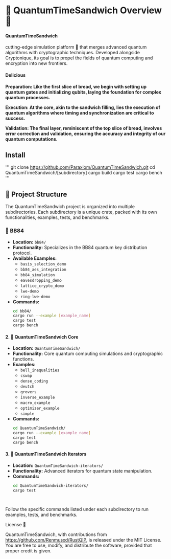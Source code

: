 # 🌌 QuantumTimeSandwich Overview 🥪

#### QuantumTimeSandwich  
cutting-edge simulation platform 🚀 that merges advanced quantum algorithms with cryptographic techniques. Developed alongside Cryptonique, its goal is to propel the fields of quantum computing and encryption into new frontiers.


#### Delicious
  **Preparation: Like the first slice of bread, we begin with setting up quantum gates and initializing qubits, laying the foundation for complex quantum processes.**

**Execution: At the core, akin to the sandwich filling, lies the execution of quantum algorithms where timing and synchronization are critical to success.**

**Validation: The final layer, reminiscent of the top slice of bread, involves error correction and validation, ensuring the accuracy and integrity of our quantum computations.**



## Install
'''
git clone https://github.com/Paraxiom/QuantumTimeSandwich.git
cd QuantumTimeSandwich/[subdirectory]
cargo build
cargo test
cargo bench
'''



## 📁 Project Structure

The QuantumTimeSandwich project is organized into multiple subdirectories. Each subdirectory is a unique crate, packed with its own functionalities, examples, tests, and benchmarks.





### 🔐 BB84
- **Location:** `bb84/`
- **Functionality:** Specializes in the BB84 quantum key distribution protocol.
- **Available Examples:**
  - `basis_selection_demo`
  - `bb84_aes_integration`
  - `bb84_simulation`
  - `eavesdropping_demo`
  - `lattice_crypto_demo`
  - `lwe-demo`
  - `ring-lwe-demo`
- **Commands:**
  ```bash
  cd bb84/
  cargo run --example [example_name]
  cargo test
  cargo bench

#### 2. 🧠 QuantumTimeSandwich Core

- **Location:** `QuantumTimeSandwich/`
- **Functionality:** Core quantum computing simulations and cryptographic functions.
- **Examples:** 
  - `bell_inequalities`
  - `cswap`
  - `dense_coding`
  - `deutch`
  - `grovers`
  - `inverse_example`
  - `macro_example`
  - `optimizer_example`
  - `simple`
- **Commands:**
  ```bash
  cd QuantumTimeSandwich/
  cargo run --example [example_name]
  cargo test
  cargo bench

#### 3. 🔁 QuantumTimeSandwich Iterators

- **Location:** `QuantumTimeSandwich-iterators/`
- **Functionality:** Advanced iterators for quantum state manipulation.
- **Commands:**
  ```bash
  cd QuantumTimeSandwich-iterators/
  cargo test




Follow the specific commands listed under each subdirectory to run examples, tests, and benchmarks.

License 📜

QuantumTimeSandwich, with contributions from https://github.com/Renmusxd/RustQIP, is released under the MIT License. You are free to use, modify, and distribute the software, provided that proper credit is given.
